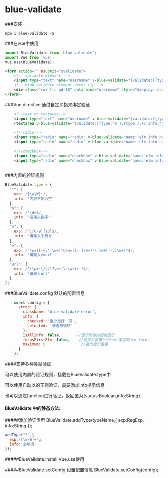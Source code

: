 # blue-validate
 
###安装
```shell
npm i blue-validate -S
```

###在vue中使用
```javascript
import BlueValidate from 'blue-validate';
import Vue from 'vue';
Vue.use(BlueValidate);
```

```html
<form action="" @submit="$validate">
    <!-- validate element -->
    <input type="text" name="username" v-blue-validate="{validate:[{type:'*'}]}"/>
    <!-- bind validate element error tip -->
    <div class="row t-c pd-10" data-bind="username" style="display: none;"></div>
</form>
```

###Vue.directive 通过自定义指来绑定验证

```html
    <!--text or textarea--> 
    <input type="text" name="username" v-blue-validate="{validate:[{type:'m'},{type:/.+/,info:'is empty'},{type:function(){return selfMethods();}}],name:'elm info name'}"/>
    <textarea v-blue-validate="{validate:[{type:'m'},{type:/.+/,info:'is empty'},{type:function(){return selfMethods();}}],name:'elm info name'}"></textarea>
    
    <!--radio-->
    <input type="radio" name="radio" v-blue-validate="name:'elm info name'}"/>
    <input type="radio" name="radio" v-blue-validate="name:'elm info name'}"/>
    
    <!--checkbox-->
    <input type="radio" name="checkbox" v-blue-validate="name:'elm info name'}"/>
    <input type="radio" name="checkbox" v-blue-validate="name:'elm info name'}"/>
    
```

###内置的验证规则
```javascript
BlueValidate.type = {
  "*": {
    exp: /[\w\W]+/,
    info: '内容不能为空'
  },
  "n": {
    exp: /^\d+$/,
    info: '请输入数字'
  },
  "m": {
    exp: /^1[0-9]{10}$/,
    info: '请输入手机号'
  },
  "e": {
    exp: /^\w+([-+.']\w+)*@\w+([-.]\w+)*\.\w+([-.]\w+)*$/,
    info: '请输入email'
  },
  "url": {
    exp: /^(\w+:\/\/)?\w+(\.\w+)+.*$/,
    info: '请输入url'
  }
};
```

###BlueValidate.config
默认的配置信息
```javascript
    const config = {
      error: {
        className: 'blue-validate-error',
        info: {
          checked: '至少选择一项',
          selected: '请选择选项'
        },
        isAllInfo: false,       //显示所有的错误提示
        focusFirstElm: false,    //提交后将第一个text类型的elm focus
        maximum: 5                //最大提示数量
      }
    };
```


####支持多种类型验证

可以使用内置的验证规则，挂载在BlueValidate.type中

可以使用自动以的正则验证，需要添加info提示信息

也可以通过function进行验证，返回值为{status:Boolean,info:String}

#### BlueValidate 中的静态方法:

#####添加验证类型
BlueValidate.addType(typeName,{
    exp:RegExp,
    info:String
});

```javascript
addType("*",{
  exp:/[\w\W]+/g,
  info:'必填项'
});
```

#####BlueValidate.install
Vue.use使用

#####BlueValidate.setConfig
设置配置信息
BlueValidate.setConfig(config);












